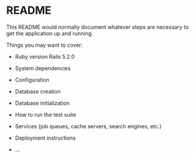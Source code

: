 # README

This README would normally document whatever steps are necessary to get the
application up and running.

Things you may want to cover:

* Ruby version Rails 5.2.0

* System dependencies

* Configuration

* Database creation

* Database initialization

* How to run the test suite

* Services (job queues, cache servers, search engines, etc.)

* Deployment instructions

* ...
